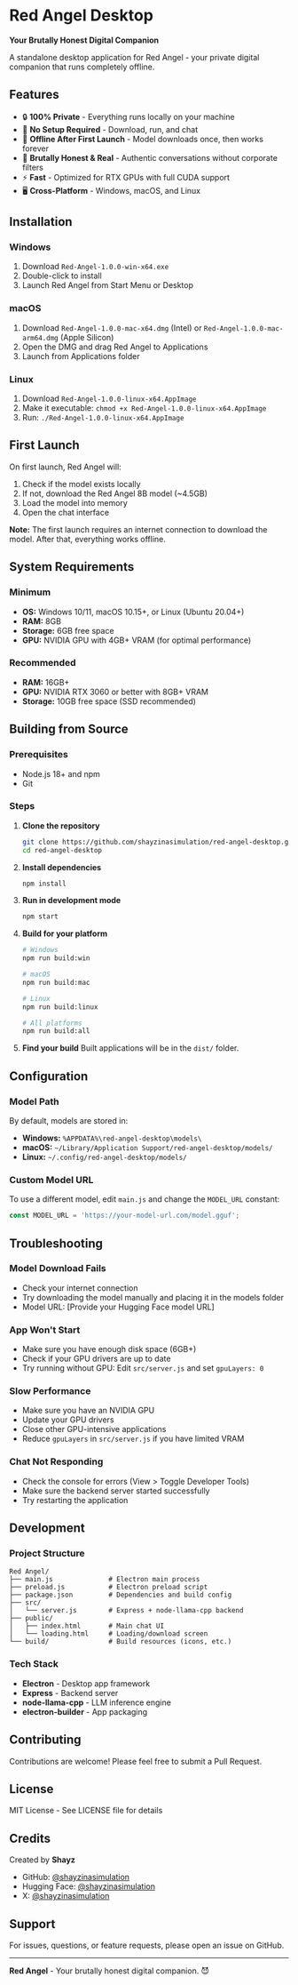 # Red Angel Desktop

**Your Brutally Honest Digital Companion**

A standalone desktop application for Red Angel - your private digital companion that runs completely offline.

## Features

- 🔒 **100% Private** - Everything runs locally on your machine
- 🚀 **No Setup Required** - Download, run, and chat
- 💾 **Offline After First Launch** - Model downloads once, then works forever
- 🎯 **Brutally Honest & Real** - Authentic conversations without corporate filters
- ⚡ **Fast** - Optimized for RTX GPUs with full CUDA support
- 🖥️ **Cross-Platform** - Windows, macOS, and Linux

## Installation

### Windows
1. Download `Red-Angel-1.0.0-win-x64.exe`
2. Double-click to install
3. Launch Red Angel from Start Menu or Desktop

### macOS
1. Download `Red-Angel-1.0.0-mac-x64.dmg` (Intel) or `Red-Angel-1.0.0-mac-arm64.dmg` (Apple Silicon)
2. Open the DMG and drag Red Angel to Applications
3. Launch from Applications folder

### Linux
1. Download `Red-Angel-1.0.0-linux-x64.AppImage`
2. Make it executable: `chmod +x Red-Angel-1.0.0-linux-x64.AppImage`
3. Run: `./Red-Angel-1.0.0-linux-x64.AppImage`

## First Launch

On first launch, Red Angel will:
1. Check if the model exists locally
2. If not, download the Red Angel 8B model (~4.5GB)
3. Load the model into memory
4. Open the chat interface

**Note:** The first launch requires an internet connection to download the model. After that, everything works offline.

## System Requirements

### Minimum
- **OS:** Windows 10/11, macOS 10.15+, or Linux (Ubuntu 20.04+)
- **RAM:** 8GB
- **Storage:** 6GB free space
- **GPU:** NVIDIA GPU with 4GB+ VRAM (for optimal performance)

### Recommended
- **RAM:** 16GB+
- **GPU:** NVIDIA RTX 3060 or better with 8GB+ VRAM
- **Storage:** 10GB free space (SSD recommended)

## Building from Source

### Prerequisites
- Node.js 18+ and npm
- Git

### Steps

1. **Clone the repository**
   ```bash
   git clone https://github.com/shayzinasimulation/red-angel-desktop.git
   cd red-angel-desktop
   ```

2. **Install dependencies**
   ```bash
   npm install
   ```

3. **Run in development mode**
   ```bash
   npm start
   ```

4. **Build for your platform**
   ```bash
   # Windows
   npm run build:win

   # macOS
   npm run build:mac

   # Linux
   npm run build:linux

   # All platforms
   npm run build:all
   ```

5. **Find your build**
   Built applications will be in the `dist/` folder.

## Configuration

### Model Path
By default, models are stored in:
- **Windows:** `%APPDATA%\red-angel-desktop\models\`
- **macOS:** `~/Library/Application Support/red-angel-desktop/models/`
- **Linux:** `~/.config/red-angel-desktop/models/`

### Custom Model URL
To use a different model, edit `main.js` and change the `MODEL_URL` constant:
```javascript
const MODEL_URL = 'https://your-model-url.com/model.gguf';
```

## Troubleshooting

### Model Download Fails
- Check your internet connection
- Try downloading the model manually and placing it in the models folder
- Model URL: [Provide your Hugging Face model URL]

### App Won't Start
- Make sure you have enough disk space (6GB+)
- Check if your GPU drivers are up to date
- Try running without GPU: Edit `src/server.js` and set `gpuLayers: 0`

### Slow Performance
- Make sure you have an NVIDIA GPU
- Update your GPU drivers
- Close other GPU-intensive applications
- Reduce `gpuLayers` in `src/server.js` if you have limited VRAM

### Chat Not Responding
- Check the console for errors (View > Toggle Developer Tools)
- Make sure the backend server started successfully
- Try restarting the application

## Development

### Project Structure
```
Red Angel/
├── main.js              # Electron main process
├── preload.js           # Electron preload script
├── package.json         # Dependencies and build config
├── src/
│   └── server.js        # Express + node-llama-cpp backend
├── public/
│   ├── index.html       # Main chat UI
│   └── loading.html     # Loading/download screen
└── build/               # Build resources (icons, etc.)
```

### Tech Stack
- **Electron** - Desktop app framework
- **Express** - Backend server
- **node-llama-cpp** - LLM inference engine
- **electron-builder** - App packaging

## Contributing

Contributions are welcome! Please feel free to submit a Pull Request.

## License

MIT License - See LICENSE file for details

## Credits

Created by **Shayz**

- GitHub: [@shayzinasimulation](https://github.com/shayzinasimulation)
- Hugging Face: [@shayzinasimulation](https://huggingface.co/shayzinasimulation)
- X: [@shayzinasimulation](https://x.com/shayzinasimulation)

## Support

For issues, questions, or feature requests, please open an issue on GitHub.

---

**Red Angel** - Your brutally honest digital companion. 😈

